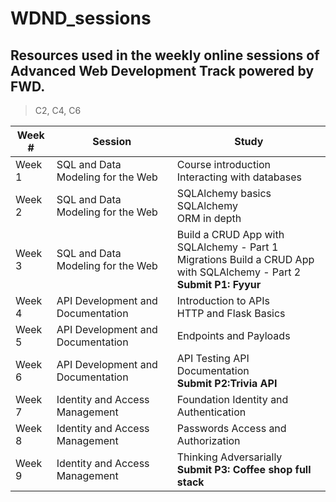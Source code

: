 # WDND_sessions
## Resources used in the weekly online sessions of Advanced Web Development Track powered by FWD.

> C2, C4, C6

Week # | Session | Study
--- | --- | ---
Week 1 |	SQL and Data Modeling for the Web	|   Course introduction <br> Interacting with databases
Week 2	| SQL and Data Modeling for the Web |  SQLAlchemy basics SQLAlchemy <br> ORM in depth
Week 3 |	SQL and Data Modeling for the Web |	 Build a CRUD App with SQLAlchemy - Part 1 <br> Migrations Build a CRUD App with SQLAlchemy - Part 2 <br> **Submit P1: Fyyur**
Week 4	| API Development and Documentation	|  Introduction to APIs <br> HTTP and Flask Basics
Week 5 |	API Development and Documentation	|  Endpoints and Payloads
Week 6 |	API Development and Documentation |	 API Testing API Documentation <br> **Submit P2:Trivia API**
Week 7| 	Identity and Access Management | Foundation Identity and Authentication
Week 8	| Identity and Access Management |	Passwords Access and Authorization
Week 9	| Identity and Access Management |	Thinking Adversarially <br> **Submit P3: Coffee shop full stack**

